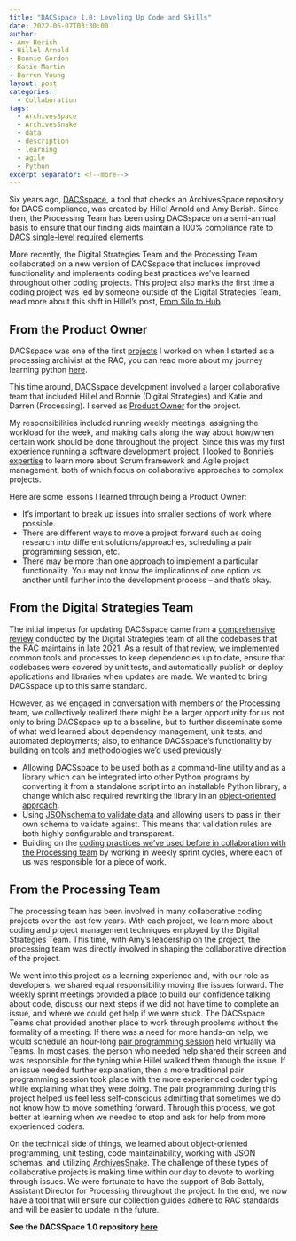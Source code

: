 ```yaml
---
title: "DACSspace 1.0: Leveling Up Code and Skills"
date: 2022-06-07T03:30:00
author:
- Amy Berish
- Hillel Arnold
- Bonnie Gordon
- Katie Martin
- Darren Young
layout: post
categories:
  - Collaboration
tags:
  - ArchivesSpace
  - ArchivesSnake
  - data
  - description
  - learning
  - agile
  - Python
excerpt_separator: <!--more-->
---
```


Six years ago, [DACSspace](https://github.com/RockefellerArchiveCenter/DACSspace), a tool that checks an ArchivesSpace repository for DACS compliance, was created by Hillel Arnold and Amy Berish. Since then, the Processing Team has been using DACSspace on a semi-annual basis to ensure that our finding aids maintain a 100% compliance rate to [DACS single-level required](https://github.com/RockefellerArchiveCenter/DACSspace) elements.

More recently, the Digital Strategies Team and the Processing Team collaborated on a new version of DACSspace that includes improved functionality and implements coding best practices we’ve learned throughout other coding projects. This project also marks the first time a coding project was led by someone outside of the Digital Strategies Team, read more about this shift in Hillel’s post, [From Silo to Hub](/from-silo-to-hub).
<!--more-->

## From the Product Owner

DACSspace was one of the first [projects](/dacsspace-an-archivesspace-dacs-compliance-evaluation-tool) I worked on when I started as a processing archivist at the RAC, you can read more about my journey learning python [here](/learning-python-as-a-processing-archivist-a-reflection).

This time around, DACSspace development involved a larger collaborative team that included Hillel and Bonnie (Digital Strategies) and Katie and Darren (Processing). I served as [Product Owner](https://www.scrum.org/resources/what-is-a-product-owner) for the project.

My responsibilities included running weekly meetings, assigning the workload for the week, and making calls along the way about how/when certain work should be done throughout the project. Since this was my first experience running a software development project, I looked to [Bonnie’s expertise](/scrum) to learn more about Scrum framework and Agile project management, both of which focus on collaborative approaches to complex projects.  

Here are some lessons I learned through being a Product Owner:
- It’s important to break up issues into smaller sections of work where possible.
- There are different ways to move a project forward such as doing research into different solutions/approaches, scheduling a pair programming session, etc.
- There may be more than one approach to implement a particular functionality. You may not know the implications of one option vs. another until further into the development process – and that’s okay.

## From the Digital Strategies Team
The initial impetus for updating DACSspace came from a [comprehensive review](/becoming-better-maintainers) conducted by the Digital Strategies team of all the codebases that the RAC maintains in late 2021. As a result of that review, we implemented common tools and processes to keep dependencies up to date, ensure that codebases were covered by unit tests, and automatically publish or deploy applications and libraries when updates are made. We wanted to bring DACSspace up to this same standard.  

However, as we engaged in conversation with members of the Processing team, we collectively realized there might be a larger opportunity for us not only to bring DACSspace up to a baseline, but to further disseminate some of what we’d learned about dependency management, unit tests, and automated deployments; also, to enhance DACSspace’s functionality by building on tools and methodologies we’d used previously:

- Allowing DACSspace to be used both as a command-line utility and as a library which can be integrated into other Python programs by converting it from a standalone script into an installable Python library, a change which also required rewriting the library in an [object-oriented approach](https://en.wikipedia.org/wiki/Object-oriented_programming).
- Using [JSONschema to validate data](/exceptional-validation) and allowing users to pass in their own schema to validate against. This means that validation rules are both highly configurable and transparent.
- Building on the [coding practices we’ve used before in collaboration with the Processing team](/not-everything-is-miscellaneous) by working in weekly sprint cycles, where each of us was responsible for a piece of work.

## From the Processing Team
The processing team has been involved in many collaborative coding projects over the last few years. With each project, we learn more about coding and project management techniques employed by the Digital Strategies Team. This time, with Amy’s leadership on the project, the processing team was directly involved in shaping the collaborative direction of the project.  

We went into this project as a learning experience and, with our role as developers, we shared equal responsibility moving the issues forward. The weekly sprint meetings provided a place to build our confidence talking about code, discuss our next steps if we did not have time to complete an issue, and where we could get help if we were stuck. The DACSspace Teams chat provided another place to work through problems without the formality of a meeting. If there was a need for more hands-on help, we would schedule an hour-long [pair programming session](https://en.wikipedia.org/wiki/Pair_programming) held virtually via Teams. In most cases, the person who needed help shared their screen and was responsible for the typing while Hillel walked them through the issue. If an issue needed further explanation, then a more traditional pair programming session took place with the more experienced coder typing while explaining what they were doing. The pair programming during this project helped us feel less self-conscious admitting that sometimes we do not know how to move something forward. Through this process, we got better at learning when we needed to stop and ask for help from more experienced coders.  

On the technical side of things, we learned about object-oriented programming, unit testing, code maintainability, working with JSON schemas, and utilizing [ArchivesSnake](https://github.com/archivesspace-labs/ArchivesSnake). The challenge of these types of collaborative projects is making time within our day to devote to working through issues. We were fortunate to have the support of Bob Battaly, Assistant Director for Processing throughout the project. In the end, we now have a tool that will ensure our collection guides adhere to RAC standards and will be easier to update in the future.

**See the DACSSpace 1.0 repository [here](https://github.com/RockefellerArchiveCenter/DACSspace)**
